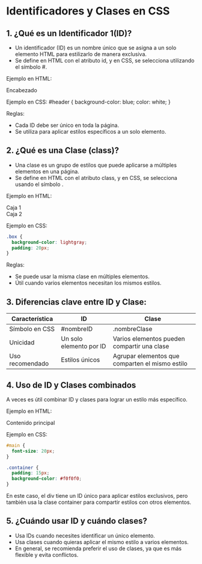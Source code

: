 # Identificadores y Clases en CSS

## 1. ¿Qué es un Identificador 1(ID)?

- Un identificador (ID) es un nombre único que se asigna a un solo elemento HTML para estilizarlo de manera exclusiva.
- Se define en HTML con el atributo id, y en CSS, se selecciona utilizando el símbolo #.

Ejemplo en HTML:
<div id="header">Encabezado</div>

Ejemplo en CSS:
#header {
  background-color: blue;
  color: white;
}

Reglas:
- Cada ID debe ser único en toda la página.
- Se utiliza para aplicar estilos específicos a un solo elemento.

## 2. ¿Qué es una Clase (class)?

- Una clase es un grupo de estilos que puede aplicarse a múltiples elementos en una página.
- Se define en HTML con el atributo class, y en CSS, se selecciona usando el símbolo .

Ejemplo en HTML:
<div class="box">Caja 1</div>
<div class="box">Caja 2</div>

Ejemplo en CSS:
```css
.box {
  background-color: lightgray;
  padding: 20px;
}
```

Reglas:
- Se puede usar la misma clase en múltiples elementos.
- Útil cuando varios elementos necesitan los mismos estilos.

## 3. Diferencias clave entre ID y Clase:

| Característica  | ID                      | Clase                                           |
| --------------- | ----------------------- | ----------------------------------------------- |
| Símbolo en CSS  | #nombreID               | .nombreClase                                    |
| Unicidad        | Un solo elemento por ID | Varios elementos pueden compartir una clase     |
| Uso recomendado | Estilos únicos          | Agrupar elementos que comparten el mismo estilo |

## 4. Uso de ID y Clases combinados

A veces es útil combinar ID y clases para lograr un estilo más específico.

Ejemplo en HTML:
<div id="main" class="container">Contenido principal</div>

Ejemplo en CSS:

```css
#main {
  font-size: 20px;
}

.container {
  padding: 15px;
  background-color: #f0f0f0;
}
```

En este caso, el div tiene un ID único para aplicar estilos exclusivos, pero también usa la clase container para compartir estilos con otros elementos.

## 5. ¿Cuándo usar ID y cuándo clases?

- Usa IDs cuando necesites identificar un único elemento.
- Usa clases cuando quieras aplicar el mismo estilo a varios elementos.
- En general, se recomienda preferir el uso de clases, ya que es más flexible y evita conflictos.
